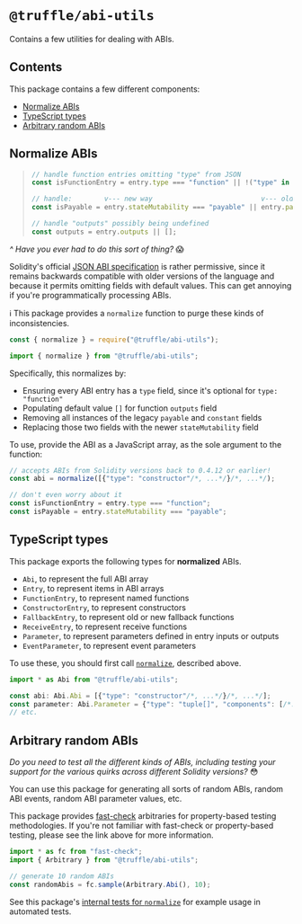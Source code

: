 # `@truffle/abi-utils`

Contains a few utilities for dealing with ABIs.

## Contents

This package contains a few different components:

- [Normalize ABIs](#normalize-abis)
- [TypeScript types](#typescript-types)
- [Arbitrary random ABIs](#arbitrary-random-abis)

## Normalize ABIs

> ```typescript
> // handle function entries omitting "type" from JSON
> const isFunctionEntry = entry.type === "function" || !("type" in entry);
>
> // handle:        v--- new way                           v--- old way     v--- default
> const isPayable = entry.stateMutability === "payable" || entry.payable || false;
>
> // handle "outputs" possibly being undefined
> const outputs = entry.outputs || [];
> ```
_^ Have you ever had to do this sort of thing?_ :scream:

Solidity's official [JSON ABI specification](https://solidity.readthedocs.io/en/v0.7.3/abi-spec.html)
is rather permissive, since it remains backwards compatible with older
versions of the language and because it permits omitting fields with default
values. This can get annoying if you're programmatically processing ABIs.

:information_source: This package provides a `normalize` function to purge
these kinds of inconsistencies.

```javascript
const { normalize } = require("@truffle/abi-utils");
```

```typescript
import { normalize } from "@truffle/abi-utils";
```

Specifically, this normalizes by:
- Ensuring every ABI entry has a `type` field, since it's optional for
  `type: "function"`
- Populating default value `[]` for function `outputs` field
- Removing all instances of the legacy `payable` and `constant` fields
- Replacing those two fields with the newer `stateMutability` field

To use, provide the ABI as a JavaScript array, as the sole argument to the
function:

```typescript
// accepts ABIs from Solidity versions back to 0.4.12 or earlier!
const abi = normalize([{"type": "constructor"/*, ...*/}/*, ...*/);

// don't even worry about it
const isFunctionEntry = entry.type === "function";
const isPayable = entry.stateMutability === "payable";
```


## TypeScript types

This package exports the following types for **normalized** ABIs.

- `Abi`, to represent the full ABI array
- `Entry`, to represent items in ABI arrays
- `FunctionEntry`, to represent named functions
- `ConstructorEntry`, to represent constructors
- `FallbackEntry`, to represent old or new fallback functions
- `ReceiveEntry`, to represent receive functions
- `Parameter`, to represent parameters defined in entry inputs or outputs
- `EventParameter`, to represent event parameters

To use these, you should first call [`normalize`](#normalize-abis), described
above.

```typescript
import * as Abi from "@truffle/abi-utils";

const abi: Abi.Abi = [{"type": "constructor"/*, ...*/}/*, ...*/];
const parameter: Abi.Parameter = {"type": "tuple[]", "components": [/*...*/]};
// etc.
```


## Arbitrary random ABIs

_Do you need to test all the different kinds of ABIs, including testing your
support for the various quirks across different Solidity versions?_ :flushed:

You can use this package for generating all sorts of random ABIs, random ABI
events, random ABI parameter values, etc.

This package provides [fast-check](https://github.com/dubzzz/fast-check)
arbitraries for property-based testing methodologies. If you're not familiar
with fast-check or property-based testing, please see the link above for more
information.

```typescript
import * as fc from "fast-check";
import { Arbitrary } from "@truffle/abi-utils";

// generate 10 random ABIs
const randomAbis = fc.sample(Arbitrary.Abi(), 10);
```

See this package's [internal tests for `normalize`](./lib/normalize.test.ts)
for example usage in automated tests.
